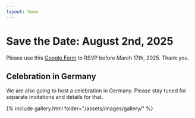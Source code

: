 ```yaml
---
layout: home
---
```


# Save the Date: August 2nd, 2025

Please use this [Google Form](https://docs.google.com/forms/d/e/1FAIpQLSeZ8H52jUqlcatsEYVnrIcFLwCbn2oKvupe7Xkpm5zCgeXAKA/viewform?usp=dialog) to RSVP before March 17th, 2025.
Thank you.

## Celebration in Germany

We are also going to host a celebration in Germany.
Please stay tuned for separate invitations and details for that.

{% include gallery.html folder="/assets/images/gallery/" %}
